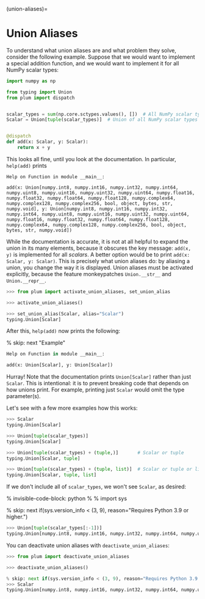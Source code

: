 (union-aliases)=
# Union Aliases

To understand what union aliases are and what problem they solve, consider the
following example.
Suppose that we would want to implement a special addition function, and we would
want to implement it for all NumPy scalar types:

```python
import numpy as np

from typing import Union
from plum import dispatch


scalar_types = sum(np.core.sctypes.values(), [])  # All NumPy scalar types
Scalar = Union[tuple(scalar_types)]  # Union of all NumPy scalar types


@dispatch
def add(x: Scalar, y: Scalar):
    return x + y
```

This looks all fine, until you look at the documentation.
In particular, `help(add)` prints


```
Help on Function in module __main__:

add(x: Union[numpy.int8, numpy.int16, numpy.int32, numpy.int64, numpy.uint8, numpy.uint16, numpy.uint32, numpy.uint64, numpy.float16, numpy.float32, numpy.float64, numpy.float128, numpy.complex64, numpy.complex128, numpy.complex256, bool, object, bytes, str, numpy.void], y: Union[numpy.int8, numpy.int16, numpy.int32, numpy.int64, numpy.uint8, numpy.uint16, numpy.uint32, numpy.uint64, numpy.float16, numpy.float32, numpy.float64, numpy.float128, numpy.complex64, numpy.complex128, numpy.complex256, bool, object, bytes, str, numpy.void])
```

While the documentation is accurate, it is not at all helpful to expand the union in
its many elements, because it obscures the key message: `add(x, y)` is implemented
for all _scalars_.
A better option would be to print `add(x: Scalar, y: Scalar)`.
This is precisely what union aliases do:
by aliasing a union, you change the way it is displayed.
Union aliases must be activated explicitly, because the feature
monkeypatches `Union.__str__` and `Union.__repr__`.

```python
>>> from plum import activate_union_aliases, set_union_alias

>>> activate_union_aliases()

>>> set_union_alias(Scalar, alias="Scalar")
typing.Union[Scalar]
```

After this, `help(add)` now prints the following:

% skip: next "Example"

```python
Help on Function in module __main__:

add(x: Union[Scalar], y: Union[Scalar])
```

Hurray!
Note that the documentation prints `Union[Scalar]` rather than just `Scalar`.
This is intentional: it is to prevent breaking code that depends on how unions
print.
For example, printing just `Scalar` would omit the type parameter(s).

Let's see with a few more examples how this works:

```python
>>> Scalar
typing.Union[Scalar]

>>> Union[tuple(scalar_types)]
typing.Union[Scalar]

>>> Union[tuple(scalar_types) + (tuple,)]       # Scalar or tuple
typing.Union[Scalar, tuple]

>>> Union[tuple(scalar_types) + (tuple, list)]  # Scalar or tuple or list
typing.Union[Scalar, tuple, list]
```

If we don't include all of `scalar_types`, we won't see `Scalar`, as desired:

% invisible-code-block: python
%
% import sys

% skip: next if(sys.version_info < (3, 9), reason="Requires Python 3.9 or higher.")

```python
>>> Union[tuple(scalar_types[:-1])]
typing.Union[numpy.int8, numpy.int16, numpy.int32, numpy.int64, numpy.uint8, numpy.uint16, numpy.uint32, numpy.uint64, numpy.float16, numpy.float32, numpy.float64, numpy.longdouble, numpy.complex64, numpy.complex128, numpy.clongdouble, bool, object, bytes, str]
```

You can deactivate union aliases with `deactivate_union_aliases`:


```python
>>> from plum import deactivate_union_aliases

>>> deactivate_union_aliases()

% skip: next if(sys.version_info < (3, 9), reason="Requires Python 3.9 or higher.")
>>> Scalar
typing.Union[numpy.int8, numpy.int16, numpy.int32, numpy.int64, numpy.uint8, numpy.uint16, numpy.uint32, numpy.uint64, numpy.float16, numpy.float32, numpy.float64, numpy.longdouble, numpy.complex64, numpy.complex128, numpy.clongdouble, bool, object, bytes, str, numpy.void]
```
